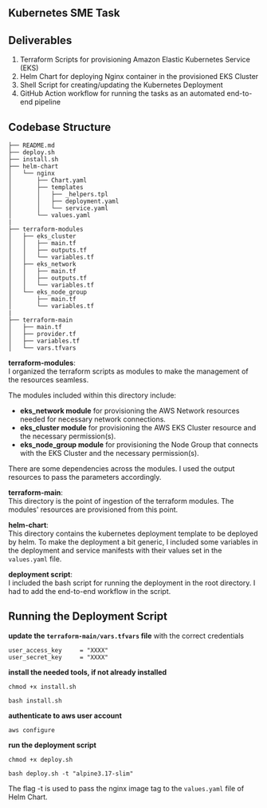 ## Kubernetes SME Task  
  
## Deliverables
1. Terraform Scripts for provisioning Amazon Elastic Kubernetes Service (EKS)  
2. Helm Chart for deploying Nginx container in the provisioned EKS Cluster  
3. Shell Script for creating/updating the Kubernetes Deployment
4. GitHub Action workflow for running the tasks as an automated end-to-end pipeline  
  
## Codebase Structure  
```  
├── README.md
├── deploy.sh
├── install.sh
├── helm-chart
│   └── nginx
│       ├── Chart.yaml
│       ├── templates
│       │   ├── _helpers.tpl
│       │   ├── deployment.yaml
│       │   └── service.yaml
│       └── values.yaml
|
├── terraform-modules
│   ├── eks_cluster
│   │   ├── main.tf
│   │   ├── outputs.tf
│   │   └── variables.tf
│   ├── eks_network
│   │   ├── main.tf
│   │   ├── outputs.tf
│   │   └── variables.tf
│   └── eks_node_group
│       ├── main.tf
│       └── variables.tf
|
├── terraform-main
│   ├── main.tf
│   ├── provider.tf
│   ├── variables.tf
│   └── vars.tfvars
```  

**terraform-modules**:  
I organized the terraform scripts as modules to make the management of the resources seamless.  

The modules included within this directory include:  
- **eks_network module** for provisioning the AWS Network resources needed for necessary network connections.  
- **eks_cluster module** for provisioning the AWS EKS Cluster resource and the necessary permission(s).  
- **eks_node_group module** for provisioning the Node Group that connects with the EKS Cluster and the necessary permission(s).  

There are some dependencies across the modules. I used the output resources to pass the parameters accordingly. 
  
**terraform-main**:  
This directory is the point of ingestion of the terraform modules. The modules' resources are provisioned from this point.  
  
**helm-chart**:  
This directory contains the kubernetes deployment template to be deployed by helm. To make the deployment a bit generic, I included some variables in the deployment and service manifests with their values set in the `values.yaml` file.  
  
**deployment script**:  
I included the bash script for running the deployment in the root directory. I had to add the end-to-end workflow in the script.  
  
## Running the Deployment Script  
**update the `terraform-main/vars.tfvars` file** with the correct credentials  
```    
user_access_key     = "XXXX"
user_secret_key     = "XXXX"
```  
  
**install the needed tools, if not already installed**
``` 
chmod +x install.sh 
```  
  
```  
bash install.sh  
```  
  
**authenticate to aws user account**  
```  
aws configure  
```  
  
**run the deployment script**  
```  
chmod +x deploy.sh  
```  
  
```  
bash deploy.sh -t "alpine3.17-slim"  
```  
  
The flag -t is used to pass the nginx image tag to the `values.yaml` file of Helm Chart.